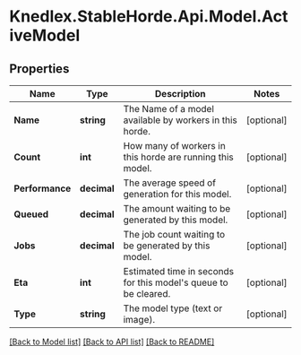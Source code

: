 # Knedlex.StableHorde.Api.Model.ActiveModel

## Properties

Name | Type | Description | Notes
------------ | ------------- | ------------- | -------------
**Name** | **string** | The Name of a model available by workers in this horde. | [optional] 
**Count** | **int** | How many of workers in this horde are running this model. | [optional] 
**Performance** | **decimal** | The average speed of generation for this model. | [optional] 
**Queued** | **decimal** | The amount waiting to be generated by this model. | [optional] 
**Jobs** | **decimal** | The job count waiting to be generated by this model. | [optional] 
**Eta** | **int** | Estimated time in seconds for this model&#39;s queue to be cleared. | [optional] 
**Type** | **string** | The model type (text or image). | [optional] 

[[Back to Model list]](../README.md#documentation-for-models) [[Back to API list]](../README.md#documentation-for-api-endpoints) [[Back to README]](../README.md)

